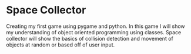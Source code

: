 # Space Collector

Creating my first game using pygame and python. In this game I will show my understanding of object oriented programming using classes. Space collector will show the basics of collision detection and movement of objects at random or based off of user input. 
